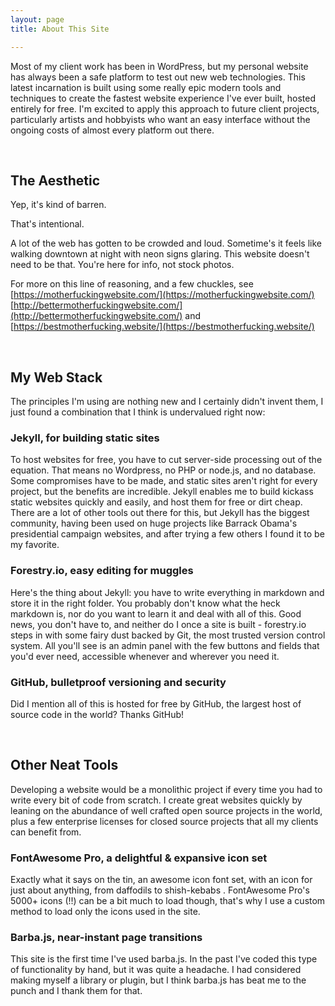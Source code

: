 ```yaml
---
layout: page
title: About This Site

---
```

Most of my client work has been in WordPress, but my personal website has always been a safe platform to test out new web technologies. This latest incarnation is built using some really epic modern tools and techniques to create the fastest website experience I've ever built, hosted entirely for free. I'm excited to apply this approach to future client projects, particularly artists and hobbyists who want an easy interface without the ongoing costs of almost every platform out there.

<br>

## The Aesthetic

Yep, it's kind of barren.

That's intentional.

A lot of the web has gotten to be crowded and loud. Sometime's it feels like walking downtown at night with neon signs glaring. This website doesn't need to be that. You're here for info, not stock photos.

For more on this line of reasoning, and a few chuckles, see [https://motherfuckingwebsite.com/](https://motherfuckingwebsite.com/) [http://bettermotherfuckingwebsite.com/](http://bettermotherfuckingwebsite.com/) and [https://bestmotherfucking.website/](https://bestmotherfucking.website/)

<br>

## My Web Stack

The principles I'm using are nothing new and I certainly didn't invent them, I just found a combination that I think is undervalued right now:

### Jekyll, for building static sites

To host websites for free, you have to cut server-side processing out of the equation. That means no Wordpress, no PHP or node.js, and no database. Some compromises have to be made, and static sites aren't right for every project, but the benefits are incredible. Jekyll enables me to build kickass static websites quickly and easily, and host them for free or dirt cheap. There are a lot of other tools out there for this, but Jekyll has the biggest community, having been used on huge projects like Barrack Obama's presidential campaign websites, and after trying a few others I found it to be my favorite.

### Forestry.io, easy editing for muggles

Here's the thing about Jekyll: you have to write everything in markdown and store it in the right folder. You probably don't know what the heck markdown is, nor do you want to learn it and deal with all of this. Good news, you don't have to, and neither do I once a site is built - forestry.io steps in with some fairy dust backed by Git, the most trusted version control system. All you'll see is an admin panel with the few buttons and fields that you'd ever need, accessible whenever and wherever you need it.

### GitHub, bulletproof versioning and security

Did I mention all of this is hosted for free by GitHub, the largest host of source code in the world? Thanks GitHub!

<br>

## Other Neat Tools

Developing a website would be a monolithic project if every time you had to write every bit of code from scratch. I create great websites quickly by leaning on the abundance of well crafted open source projects in the world, plus a few enterprise licenses for closed source projects that all my clients can benefit from.

### FontAwesome Pro, a delightful & expansive icon set

Exactly what it says on the tin, an awesome icon font set, with an icon for just about anything, from daffodils <i class="far fa-flower-daffodil"></i> to shish-kebabs <i class="far fa-shish-kebab"></i>. FontAwesome Pro's 5000+ icons (!!) can be a bit much to load though, that's why I use a custom method to load only the icons used in the site.

### Barba.js, near-instant page transitions

This site is the first time I've used barba.js. In the past I've coded this type of functionality by hand, but it was quite a headache. I had considered making myself a library or plugin, but I think barba.js has beat me to the punch and I thank them for that.